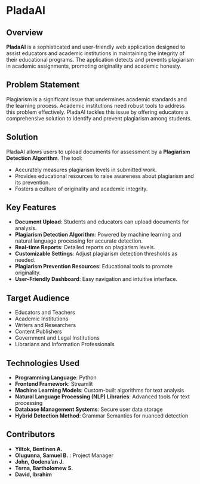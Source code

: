 # PladaAI

## Overview
**PladaAI** is a sophisticated and user-friendly web application designed to assist educators and academic institutions in maintaining the integrity of their educational programs. The application detects and prevents plagiarism in academic assignments, promoting originality and academic honesty.

## Problem Statement
Plagiarism is a significant issue that undermines academic standards and the learning process. Academic institutions need robust tools to address this problem effectively. PladaAI tackles this issue by offering educators a comprehensive solution to identify and prevent plagiarism among students.

## Solution
PladaAI allows users to upload documents for assessment by a **Plagiarism Detection Algorithm**. The tool:
- Accurately measures plagiarism levels in submitted work.
- Provides educational resources to raise awareness about plagiarism and its prevention.
- Fosters a culture of originality and academic integrity.

## Key Features
- **Document Upload**: Students and educators can upload documents for analysis.
- **Plagiarism Detection Algorithm**: Powered by machine learning and natural language processing for accurate detection.
- **Real-time Reports**: Detailed reports on plagiarism levels.
- **Customizable Settings**: Adjust plagiarism detection thresholds as needed.
- **Plagiarism Prevention Resources**: Educational tools to promote originality.
- **User-Friendly Dashboard**: Easy navigation and intuitive interface.

## Target Audience
- Educators and Teachers
- Academic Institutions
- Writers and Researchers
- Content Publishers
- Government and Legal Institutions
- Librarians and Information Professionals

## Technologies Used
- **Programming Language**: Python
- **Frontend Framework**: Streamlit
- **Machine Learning Models**: Custom-built algorithms for text analysis
- **Natural Language Processing (NLP) Libraries**: Advanced tools for text processing
- **Database Management Systems**: Secure user data storage
- **Hybrid Detection Method**: Grammar Semantics for nuanced detection

## Contributors
- **Yiltok, Bentinen A.**
- **Olugunna, Samuel B.** : Project Manager 
- **John, Godena’an J.**
- **Terna, Bartholomew S.**
- **David, Ibrahim**
